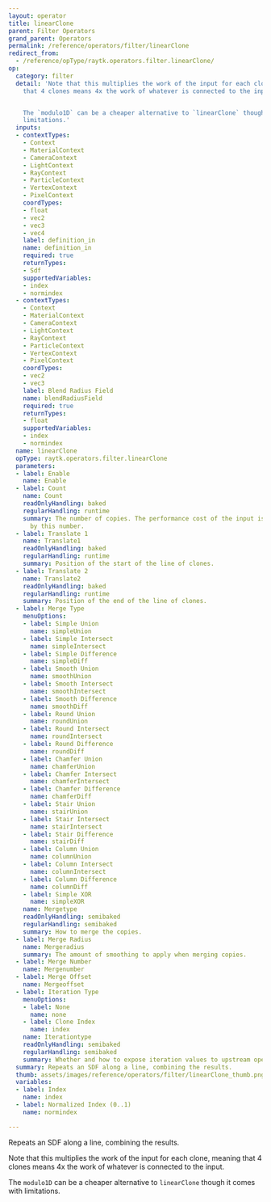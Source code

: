 ```yaml
---
layout: operator
title: linearClone
parent: Filter Operators
grand_parent: Operators
permalink: /reference/operators/filter/linearClone
redirect_from:
  - /reference/opType/raytk.operators.filter.linearClone/
op:
  category: filter
  detail: 'Note that this multiplies the work of the input for each clone, meaning
    that 4 clones means 4x the work of whatever is connected to the input.


    The `modulo1D` can be a cheaper alternative to `linearClone` though it comes with
    limitations.'
  inputs:
  - contextTypes:
    - Context
    - MaterialContext
    - CameraContext
    - LightContext
    - RayContext
    - ParticleContext
    - VertexContext
    - PixelContext
    coordTypes:
    - float
    - vec2
    - vec3
    - vec4
    label: definition_in
    name: definition_in
    required: true
    returnTypes:
    - Sdf
    supportedVariables:
    - index
    - normindex
  - contextTypes:
    - Context
    - MaterialContext
    - CameraContext
    - LightContext
    - RayContext
    - ParticleContext
    - VertexContext
    - PixelContext
    coordTypes:
    - vec2
    - vec3
    label: Blend Radius Field
    name: blendRadiusField
    required: true
    returnTypes:
    - float
    supportedVariables:
    - index
    - normindex
  name: linearClone
  opType: raytk.operators.filter.linearClone
  parameters:
  - label: Enable
    name: Enable
  - label: Count
    name: Count
    readOnlyHandling: baked
    regularHandling: runtime
    summary: The number of copies. The performance cost of the input is multiplied
      by this number.
  - label: Translate 1
    name: Translate1
    readOnlyHandling: baked
    regularHandling: runtime
    summary: Position of the start of the line of clones.
  - label: Translate 2
    name: Translate2
    readOnlyHandling: baked
    regularHandling: runtime
    summary: Position of the end of the line of clones.
  - label: Merge Type
    menuOptions:
    - label: Simple Union
      name: simpleUnion
    - label: Simple Intersect
      name: simpleIntersect
    - label: Simple Difference
      name: simpleDiff
    - label: Smooth Union
      name: smoothUnion
    - label: Smooth Intersect
      name: smoothIntersect
    - label: Smooth Difference
      name: smoothDiff
    - label: Round Union
      name: roundUnion
    - label: Round Intersect
      name: roundIntersect
    - label: Round Difference
      name: roundDiff
    - label: Chamfer Union
      name: chamferUnion
    - label: Chamfer Intersect
      name: chamferIntersect
    - label: Chamfer Difference
      name: chamferDiff
    - label: Stair Union
      name: stairUnion
    - label: Stair Intersect
      name: stairIntersect
    - label: Stair Difference
      name: stairDiff
    - label: Column Union
      name: columnUnion
    - label: Column Intersect
      name: columnIntersect
    - label: Column Difference
      name: columnDiff
    - label: Simple XOR
      name: simpleXOR
    name: Mergetype
    readOnlyHandling: semibaked
    regularHandling: semibaked
    summary: How to merge the copies.
  - label: Merge Radius
    name: Mergeradius
    summary: The amount of smoothing to apply when merging copies.
  - label: Merge Number
    name: Mergenumber
  - label: Merge Offset
    name: Mergeoffset
  - label: Iteration Type
    menuOptions:
    - label: None
      name: none
    - label: Clone Index
      name: index
    name: Iterationtype
    readOnlyHandling: semibaked
    regularHandling: semibaked
    summary: Whether and how to expose iteration values to upstream operators.
  summary: Repeats an SDF along a line, combining the results.
  thumb: assets/images/reference/operators/filter/linearClone_thumb.png
  variables:
  - label: Index
    name: index
  - label: Normalized Index (0..1)
    name: normindex

---
```



Repeats an SDF along a line, combining the results.

Note that this multiplies the work of the input for each clone, meaning that 4 clones means 4x the work of whatever is connected to the input.

The `modulo1D` can be a cheaper alternative to `linearClone` though it comes with limitations.